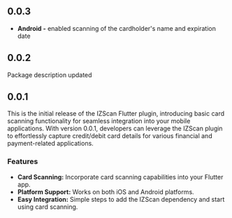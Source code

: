 ## 0.0.3
- **Android -** enabled scanning of the cardholder's name and expiration date

## 0.0.2
Package description updated

## 0.0.1
This is the initial release of the IZScan Flutter plugin, introducing basic card scanning functionality for seamless integration into your mobile applications. With version 0.0.1, developers can leverage the IZScan plugin to effortlessly capture credit/debit card details for various financial and payment-related applications.

### Features

- **Card Scanning:** Incorporate card scanning capabilities into your Flutter app.
- **Platform Support:** Works on both iOS and Android platforms.
- **Easy Integration:** Simple steps to add the IZScan dependency and start using card scanning.

